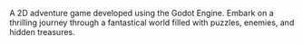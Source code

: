 A 2D adventure game developed using the Godot Engine. Embark on a thrilling journey through a fantastical world filled with puzzles, enemies, and hidden treasures.
